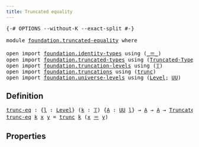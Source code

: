 ```yaml
---
title: Truncated equality
---
```


<pre class="Agda"><a id="44" class="Symbol">{-#</a> <a id="48" class="Keyword">OPTIONS</a> <a id="56" class="Pragma">--without-K</a> <a id="68" class="Pragma">--exact-split</a> <a id="82" class="Symbol">#-}</a>

<a id="87" class="Keyword">module</a> <a id="94" href="foundation.truncated-equality.html" class="Module">foundation.truncated-equality</a> <a id="124" class="Keyword">where</a>

<a id="131" class="Keyword">open</a> <a id="136" class="Keyword">import</a> <a id="143" href="foundation.identity-types.html" class="Module">foundation.identity-types</a> <a id="169" class="Keyword">using</a> <a id="175" class="Symbol">(</a><a id="176" href="foundation-core.identity-types.html#1865" class="Function Operator">_＝_</a><a id="179" class="Symbol">)</a>
<a id="181" class="Keyword">open</a> <a id="186" class="Keyword">import</a> <a id="193" href="foundation.truncated-types.html" class="Module">foundation.truncated-types</a> <a id="220" class="Keyword">using</a> <a id="226" class="Symbol">(</a><a id="227" href="foundation-core.truncated-types.html#1925" class="Function">Truncated-Type</a><a id="241" class="Symbol">)</a>
<a id="243" class="Keyword">open</a> <a id="248" class="Keyword">import</a> <a id="255" href="foundation.truncation-levels.html" class="Module">foundation.truncation-levels</a> <a id="284" class="Keyword">using</a> <a id="290" class="Symbol">(</a><a id="291" href="foundation-core.truncation-levels.html#395" class="Datatype">𝕋</a><a id="292" class="Symbol">)</a>
<a id="294" class="Keyword">open</a> <a id="299" class="Keyword">import</a> <a id="306" href="foundation.truncations.html" class="Module">foundation.truncations</a> <a id="329" class="Keyword">using</a> <a id="335" class="Symbol">(</a><a id="336" href="foundation.truncations.html#2225" class="Function">trunc</a><a id="341" class="Symbol">)</a>
<a id="343" class="Keyword">open</a> <a id="348" class="Keyword">import</a> <a id="355" href="foundation.universe-levels.html" class="Module">foundation.universe-levels</a> <a id="382" class="Keyword">using</a> <a id="388" class="Symbol">(</a><a id="389" href="Agda.Primitive.html#597" class="Postulate">Level</a><a id="394" class="Symbol">;</a> <a id="396" href="foundation-core.universe-levels.html#235" class="Primitive">UU</a><a id="398" class="Symbol">)</a>
</pre>
## Definition

<pre class="Agda"><a id="trunc-eq"></a><a id="428" href="foundation.truncated-equality.html#428" class="Function">trunc-eq</a> <a id="437" class="Symbol">:</a> <a id="439" class="Symbol">{</a><a id="440" href="foundation.truncated-equality.html#440" class="Bound">l</a> <a id="442" class="Symbol">:</a> <a id="444" href="Agda.Primitive.html#597" class="Postulate">Level</a><a id="449" class="Symbol">}</a> <a id="451" class="Symbol">(</a><a id="452" href="foundation.truncated-equality.html#452" class="Bound">k</a> <a id="454" class="Symbol">:</a> <a id="456" href="foundation-core.truncation-levels.html#395" class="Datatype">𝕋</a><a id="457" class="Symbol">)</a> <a id="459" class="Symbol">{</a><a id="460" href="foundation.truncated-equality.html#460" class="Bound">A</a> <a id="462" class="Symbol">:</a> <a id="464" href="foundation-core.universe-levels.html#235" class="Primitive">UU</a> <a id="467" href="foundation.truncated-equality.html#440" class="Bound">l</a><a id="468" class="Symbol">}</a> <a id="470" class="Symbol">→</a> <a id="472" href="foundation.truncated-equality.html#460" class="Bound">A</a> <a id="474" class="Symbol">→</a> <a id="476" href="foundation.truncated-equality.html#460" class="Bound">A</a> <a id="478" class="Symbol">→</a> <a id="480" href="foundation-core.truncated-types.html#1925" class="Function">Truncated-Type</a> <a id="495" href="foundation.truncated-equality.html#440" class="Bound">l</a> <a id="497" href="foundation.truncated-equality.html#452" class="Bound">k</a>
<a id="499" href="foundation.truncated-equality.html#428" class="Function">trunc-eq</a> <a id="508" href="foundation.truncated-equality.html#508" class="Bound">k</a> <a id="510" href="foundation.truncated-equality.html#510" class="Bound">x</a> <a id="512" href="foundation.truncated-equality.html#512" class="Bound">y</a> <a id="514" class="Symbol">=</a> <a id="516" href="foundation.truncations.html#2225" class="Function">trunc</a> <a id="522" href="foundation.truncated-equality.html#508" class="Bound">k</a> <a id="524" class="Symbol">(</a><a id="525" href="foundation.truncated-equality.html#510" class="Bound">x</a> <a id="527" href="foundation-core.identity-types.html#1865" class="Function Operator">＝</a> <a id="529" href="foundation.truncated-equality.html#512" class="Bound">y</a><a id="530" class="Symbol">)</a>
</pre>
## Properties
